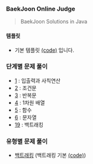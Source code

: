 ### BaekJoon Online Judge

> BaekJoon Solutions in Java

#### 템플릿

* 기본 템플릿 [(code)](./Main.java) 입니다.


### 단계별 문제 풀이

 * [1](/1) : 입출력과 사칙연산
 * [2](/2) : 조건문
 * [3](/3) : 반복문
 * [4](/4) : 1차원 배열
 * [5](/5) : 함수
 * [6](/6) : 문자열
 * [19](/19) : 백트래킹
 
### 유형별 문제 풀이
 * [백트래킹](/백트래킹) (백트래킹 기본 [(code)](백트래킹/basic_dfs.java))
